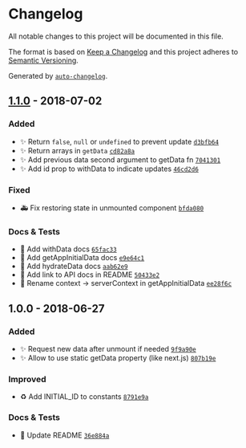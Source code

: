 # Changelog
All notable changes to this project will be documented in this file.

The format is based on [Keep a Changelog](http://keepachangelog.com/en/1.0.0/)
and this project adheres to [Semantic Versioning](http://semver.org/spec/v2.0.0.html).

Generated by [`auto-changelog`](https://github.com/CookPete/auto-changelog).

## [1.1.0](https://github.com/exah/react-get-data-hoc/compare/1.0.0...1.1.0) - 2018-07-02
### Added
- ✨ Return `false`, `null` or `undefined` to prevent update [`d3bfb64`](https://github.com/exah/react-get-data-hoc/commit/d3bfb64aec9c0c14ce3ec07fe5cac5ca3dd60869)
- ✨ Return arrays in `getData` [`cd82a8a`](https://github.com/exah/react-get-data-hoc/commit/cd82a8a29159f2a4a15098f865ddd2d431cf2650)
- ✨ Add previous data second argument to getData fn [`7041301`](https://github.com/exah/react-get-data-hoc/commit/7041301e80b38f56c19822370cf3d539621fcd20)
- ✨ Add id prop to withData to indicate updates [`46cd2d6`](https://github.com/exah/react-get-data-hoc/commit/46cd2d62adc5652f2f4ce61d4a7a64501d8b6d07)



### Fixed
- 🚑 Fix restoring state in unmounted component [`bfda080`](https://github.com/exah/react-get-data-hoc/commit/bfda080b023169457f9d52eac2646a59b5f0dbad)


### Docs & Tests
- 📝 Add withData docs [`65fac33`](https://github.com/exah/react-get-data-hoc/commit/65fac3322d6576d39a4ce69cbe46f94af9a7d4dc)
- 📝  Add getAppInitialData docs [`e9e64c1`](https://github.com/exah/react-get-data-hoc/commit/e9e64c17978f118090bcb0869bee9d0dd6a32afe)
- 📝 Add hydrateData docs [`aab62e9`](https://github.com/exah/react-get-data-hoc/commit/aab62e945698830fa22c83bfcf9ee50cb65fc00a)
- 📝 Add link to API docs in README [`50433e2`](https://github.com/exah/react-get-data-hoc/commit/50433e2058b75ffdd9f25f65ada63b7617a8a903)
- 📝 Rename context → serverContext in getAppInitialData [`ee28f6c`](https://github.com/exah/react-get-data-hoc/commit/ee28f6c26cbfa73fb251a4aa61f056d3d073a89c)

## 1.0.0 - 2018-06-27
### Added
- ✨ Request new data after unmount if needed [`9f9a90e`](https://github.com/exah/react-get-data-hoc/commit/9f9a90ef37070b07aa18ead4f3f9a5dd4522c036)
- ✨ Allow to use static getData property (like next.js) [`807b19e`](https://github.com/exah/react-get-data-hoc/commit/807b19e0baa9a04ef48ad02ba47b292fb4e07be9)


### Improved
- ♻️ Add INITIAL_ID to constants [`8791e9a`](https://github.com/exah/react-get-data-hoc/commit/8791e9a9b1e7b309bb8bb2b4cd81280fad70b344)



### Docs & Tests
- 📝 Update README [`36e884a`](https://github.com/exah/react-get-data-hoc/commit/36e884ae7d0cbd99d4f789e9978af6d280da7059)

